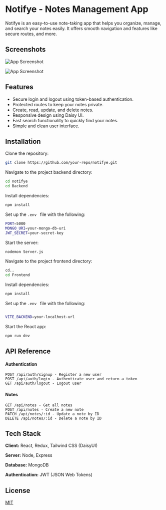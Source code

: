 
# Notifye - Notes Management App

Notifye is an easy-to-use note-taking app that helps you organize, manage, and search your notes easily. It offers smooth navigation and features like secure routes, and more.




## Screenshots

![App Screenshot](https://via.placeholder.com/468x300?text=App+Screenshot+Here)

![App Screenshot](https://via.placeholder.com/468x300?text=App+Screenshot+Here)





## Features

- Secure login and logout using token-based authentication.
- Protected routes to keep your notes private.
- Create, read, update, and delete notes.
- Responsive design using Daisy UI.
- Fast search functionality to quickly find your notes.
- Simple and clean user interface.


## Installation

Clone the repository:

```bash
git clone https://github.com/your-repo/notifye.git
```
Navigate to the project backend directory:

```bash
cd notifye
cd Backend
```
Install dependencies:
```bash
npm install
```

Set up the ```.env ``` file with the following:
```bash
PORT=5000
MONGO_URI=your-mongo-db-uri
JWT_SECRET=your-secret-key
```

Start the server:
```bash
nodemon Server.js
```
Navigate to the project frontend directory:
```bash
cd..
cd Frontend
```
Install dependencies:
```bash
npm install
```

Set up the ```.env ``` file with the following:
```bash

VITE_BACKEND=your-localhost-url
```

Start the React app:
```bash
npm run dev
```


## API Reference

#### Authentication 

```http
POST /api/auth/signup - Register a new user
POST /api/auth/login - Authenticate user and return a token
GET /api/auth/logout - Logout user
```

#### Notes

```http
GET /api/notes - Get all notes
POST /api/notes - Create a new note
PATCH /api/notes/:id - Update a note by ID
DELETE /api/notes/:id - Delete a note by ID
```








## Tech Stack

**Client:** React, Redux, Tailwind CSS (DaisyUI)

**Server:** Node, Express

**Database:** MongoDB

**Authentication:** JWT (JSON Web Tokens)




## License

[MIT](https://choosealicense.com/licenses/mit/)

